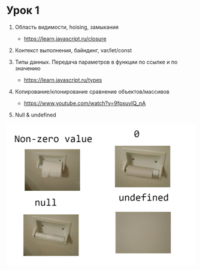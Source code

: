 # Урок 1

1. Область видимости, hoising, замыкания 
    - https://learn.javascript.ru/closure
    
2. Контекст выполнения, байндинг, var/let/const 

3. Типы данных. Передача параметров в функции по ссылке и по значению
    - https://learn.javascript.ru/types

4. Копирование/клонирование сравнение объектов/массивов
    - https://www.youtube.com/watch?v=9fpxuvIQ_nA

5. Null & undefined

![Alt text](./null_undefined.png "null_undefined")